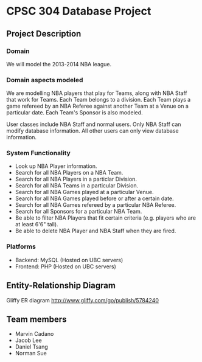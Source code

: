 # CPSC 304 Database Project

## Project Description

### Domain

We will model the 2013-2014 NBA league. 

### Domain aspects modeled

We are modelling NBA players that play for Teams, along with NBA Staff that work for Teams. Each Team belongs to a division. Each Team plays a game refereed by an NBA Referee against another Team at a Venue on a particular date. Each Team's Sponsor is also modeled.

User classes include NBA Staff and normal users. Only NBA Staff can modify database information. All other users can only view database information.

### System Functionality

- Look up NBA Player information.
- Search for all NBA Players on a NBA Team.
- Search for all NBA Players in a particlar Division.
- Search for all NBA Teams in a particular Division.
- Search for all NBA Games played at a particular Venue.
- Search for all NBA Games played before or after a certain date.
- Search for all NBA Games refereed by a particular NBA Referee.
- Search for all Sponsors for a particular NBA Team.
- Be able to filter NBA Players that fit certain criteria (e.g. players who are at least 6'6" tall).
- Be able to delete NBA Player and NBA Staff when they are fired.

### Platforms

- Backend: MySQL (Hosted on UBC servers)
- Frontend: PHP (Hosted on UBC servers)

## Entity-Relationship Diagram

Gliffy ER diagram http://www.gliffy.com/go/publish/5784240

## Team members

- Marvin Cadano
- Jacob Lee
- Daniel Tsang
- Norman Sue
